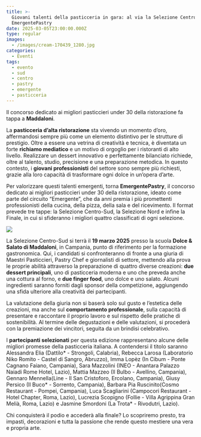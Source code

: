 ```yaml
---
title: >-
  Giovani talenti della pasticceria in gara: al via la Selezione Centro-Sud di
  EmergentePastry
date: 2025-03-05T23:00:00.000Z
type: regular
images:
  - /images/cream-170439_1280.jpg
categories:
  - Eventi
tags:
  - evento
  - sud
  - centro
  - pastry
  - emergente
  - pasticceria
---
```


Il concorso dedicato ai migliori pasticcieri under 30 della ristorazione fa tappa a **Maddaloni**.

La **pasticceria d’alta ristorazione** sta vivendo un momento d’oro, affermandosi sempre più come un elemento distintivo per le strutture di prestigio. Oltre a essere una vetrina di creatività e tecnica, è diventata un forte **richiamo mediatico** e un motivo di orgoglio per i ristoranti di alto livello. Realizzare un dessert innovativo e perfettamente bilanciato richiede, oltre al talento, studio, precisione e una preparazione metodica. In questo contesto, i **giovani professionisti** del settore sono sempre più richiesti, grazie alla loro capacità di trasformare ogni dolce in un’opera d’arte.

Per valorizzare questi talenti emergenti, torna **EmergentePastry**, il concorso dedicato ai migliori pasticcieri under 30 della ristorazione, ideato come parte del circuito “Emergente”, che da anni premia i più promettenti professionisti della cucina, della pizza, della sala e del ricevimento. Il format prevede tre tappe: la Selezione Centro-Sud, la Selezione Nord e infine la Finale, in cui si sfideranno i migliori quattro classificati di ogni selezione.

![](</images/Screenshot 2025-03-06 alle 11.19.30.png>)

La Selezione Centro-Sud si terrà il **19 marzo 2025** presso la scuola **Dolce & Salato di Maddaloni**, in Campania, punto di riferimento per la formazione gastronomica. Qui, i candidati si confronteranno di fronte a una giuria di Maestri Pasticcieri, Pastry Chef e giornalisti di settore, mettendo alla prova le proprie abilità attraverso la preparazione di quattro diverse creazioni: **due dessert principali**, uno di pasticceria moderna e uno che preveda anche una cottura al forno, e **due finger food**, uno dolce e uno salato. Alcuni ingredienti saranno forniti dagli sponsor della competizione, aggiungendo una sfida ulteriore alla creatività dei partecipanti.

La valutazione della giuria non si baserà solo sul gusto e l’estetica delle creazioni, ma anche sul **comportamento professionale**, sulla capacità di presentare e raccontare il proprio lavoro e sul rispetto delle pratiche di sostenibilità. Al termine delle degustazioni e delle valutazioni, si procederà con la premiazione dei vincitori, seguita da un brindisi celebrativo.

I **partecipanti selezionati** per questa edizione rappresentano alcune delle migliori promesse della pasticceria italiana. A contendersi il titolo saranno Alessandra Elia (Dattilo\* - Strongoli, Calabria), Rebecca Larosa (Laboratorio Niko Romito - Castel di Sangro, Abruzzo), Imma Lopèz (In Cibum - Ponte Cagnano Faiano, Campania), Sara Mazzolini (INEO - Anantara Palazzo Naiadi Rome Hotel, Lazio), Mattia Mazzeo (Il Bulbo - Avellino, Campania), Gennaro Mennella(Line - Il San Cristoforo, Ercolano, Campania), Giusy Persico (Il Buco\* - Sorrento, Campania), Barbara Pia Ruscinito(Cosmo Restaurant - Pompei, Campania), Luca Scagliarini (Campocori Restaurant - Hotel Chapter, Roma, Lazio), Lucrezia Scopigno (Follie - Villa Agrippina Gran Melià, Roma, Lazio) e Jasmine Smordoni (La Trota\* - Rivodutri, Lazio).

Chi conquisterà il podio e accederà alla finale? Lo scopriremo presto, tra impasti, decorazioni e tutta la passione che rende questo mestiere una vera e propria arte.
